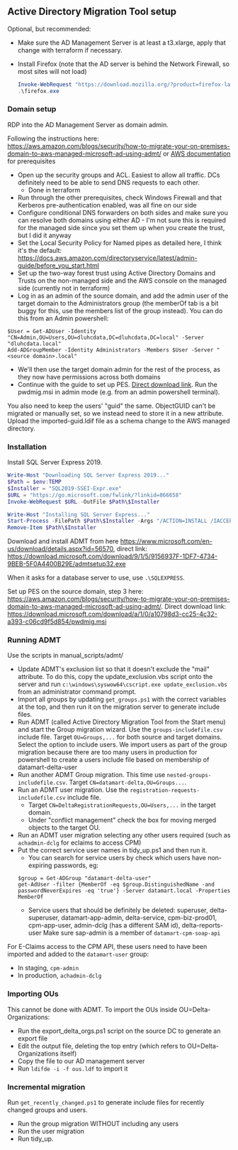 ## Active Directory Migration Tool setup

Optional, but recommended:

* Make sure the AD Management Server is at least a t3.xlarge, apply that change with terraform if necessary.
* Install Firefox (note that the AD server is behind the Network Firewall, so most sites will not load)

  ```powershell
  Invoke-WebRequest "https://download.mozilla.org/?product=firefox-latest&os=win64&lang=en-US" -OutFile firefox.exe
  .\firefox.exe
  ```

### Domain setup

RDP into the AD Management Server as domain admin.

Following the instructions here: <https://aws.amazon.com/blogs/security/how-to-migrate-your-on-premises-domain-to-aws-managed-microsoft-ad-using-admt/> or [AWS documentation](https://docs.aws.amazon.com/directoryservice/latest/admin-guide/ms_ad_tutorial_setup_trust_prepare_onprem.html) for prerequisites

* Open up the security groups and ACL. Easiest to allow all traffic. DCs definitely need to be able to send DNS requests to each other.
  * Done in terraform
* Run through the other prerequisites, check Windows Firewall and that Kerberos pre-authentication enabled, was all fine on our side
* Configure conditional DNS forwarders on both sides and make sure you can resolve both domains using either AD - I'm not sure this is required for the managed side since you set them up when you create the trust, but I did it anyway
* Set the Local Security Policy for Named pipes as detailed here, I think it's the default: <https://docs.aws.amazon.com/directoryservice/latest/admin-guide/before_you_start.html>
* Set up the two-way forest trust using Active Directory Domains and Trusts on the non-managed side and the AWS console on the managed side (currently not in terraform)
* Log in as an admin of the source domain, and add the admin user of the target domain to the Administrators group (the memberOf tab is a bit buggy for this, use the members list of the group instead). You can do this from an Admin powershell:
```
$User = Get-ADUser -Identity "CN=Admin,OU=Users,OU=dluhcdata,DC=dluhcdata,DC=local" -Server "dluhcdata.local"
Add-ADGroupMember -Identity Administrators -Members $User -Server "<source domain>.local"
```
* We'll then use the target domain admin for the rest of the process, as they now have permissions across both domains
* Continue with the guide to set up PES. [Direct download link](https://download.microsoft.com/download/a/1/0/a10798d3-cc25-4c32-a393-c06cd9f5d854/pwdmig.msi). Run the pwdmig.msi in admin mode (e.g. from an admin powershell terminal).

You also need to keep the users' "guid" the same. ObjectGUID can't be migrated or manually set, so we instead need to store it in a new attribute. Upload the imported-guid.ldif file as a schema change to the AWS managed directory. 

### Installation

Install SQL Server Express 2019.

```powershell
Write-Host "Downloading SQL Server Express 2019..."
$Path = $env:TEMP
$Installer = "SQL2019-SSEI-Expr.exe"
$URL = "https://go.microsoft.com/fwlink/?linkid=866658"
Invoke-WebRequest $URL -OutFile $Path\$Installer

Write-Host "Installing SQL Server Express..."
Start-Process -FilePath $Path\$Installer -Args "/ACTION=INSTALL /IACCEPTSQLSERVERLICENSETERMS /QUIET" -Verb RunAs -Wait
Remove-Item $Path\$Installer
```

Download and install ADMT from here <https://www.microsoft.com/en-us/download/details.aspx?id=56570>, direct link: <https://download.microsoft.com/download/9/1/5/9156937F-1DF7-4734-9BEB-5F0A4400B29E/admtsetup32.exe>

When it asks for a database server to use, use `.\SQLEXPRESS`.

Set up PES on the source domain, step 3 here: <https://aws.amazon.com/blogs/security/how-to-migrate-your-on-premises-domain-to-aws-managed-microsoft-ad-using-admt/>. Direct download link: <https://download.microsoft.com/download/a/1/0/a10798d3-cc25-4c32-a393-c06cd9f5d854/pwdmig.msi>

### Running ADMT

Use the scripts in manual_scripts/admt/
* Update ADMT's exclusion list so that it doesn't exclude the "mail" attribute. To do this, copy the update_exclusion.vbs script onto the server and run `c:\windows\syswow64\cscript.exe update_exclusion.vbs` from an administrator command prompt.
* Import all groups by updating `get_groups.ps1` with the correct variables at the top, and then run it on the migration server to generate include files.
* Run ADMT (called Active Directory Migration Tool from the Start menu) and start the Group migration wizard. Use the `groups-includefile.csv` include file. Target `OU=Groups,...` for both source and target domains. Select the option to include users. We import users as part of the group migration because there are too many users in production for powershell to create a users include file based on membership of datamart-delta-user
* Run another ADMT Group migration. This time use `nested-groups-includefile.csv`. Target `CN=datamart-delta,OU=Groups...`.
* Run an ADMT user migration. Use the `registration-requests-includefile.csv` include file.
  * Target `CN=DeltaRegistrationRequests,OU=Users,...` in the target domain.
  * Under "conflict management" check the box for moving merged objects to the target OU.
* Run an ADMT user migration selecting any other users required (such as `achadmin-dclg` for eclaims to access CPM)
* Put the correct service user names in tidy_up.ps1 and then run it.
  * You can search for service users by check which users have non-expiring passwords, eg:
  ```
  $group = Get-ADGroup "datamart-delta-user"
  get-AdUser -filter {MemberOf -eq $group.DistinguishedName -and passwordNeverExpires -eq 'true'} -Server datamart.local -Properties MemberOf
  ```
  * Service users that should be definitely be deleted: superuser, delta-superuser, datamart-app-admin, delta-service, cpm-biz-prod01, cpm-app-user, admin-dclg (has a different SAM id), delta-reports-user
Make sure sap-admin is a member of `datamart-cpm-soap-api`

For E-Claims access to the CPM API, these users need to have been imported and added to the `datamart-user` group:
* In staging, `cpm-admin`
* In production, `achadmin-dclg`

### Importing OUs

This cannot be done with ADMT. To import the OUs inside OU=Delta-Organizations:
* Run the export_delta_orgs.ps1 script on the source DC to generate an export file
* Edit the output file, deleting the top entry (which refers to OU=Delta-Organizations itself)
* Copy the file to our AD management server
* Run `ldifde -i -f ous.ldf` to import it

### Incremental migration

Run `get_recently_changed.ps1` to generate include files for recently changed groups and users.
* Run the group migration WITHOUT including any users
* Run the user migration
* Run tidy_up.
